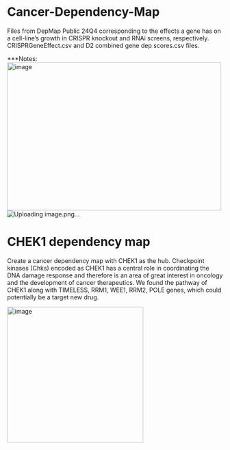# Cancer-Dependency-Map
Files from DepMap Public 24Q4 corresponding to the effects a gene has on a cell-line’s growth in CRISPR knockout and RNAi screens, respectively.
CRISPRGeneEffect.csv and D2 combined gene dep scores.csv files.

***Notes:
<img width="500" height="346" alt="image" src="https://github.com/user-attachments/assets/e590b1e6-adcc-47ea-a30c-15c5ad12030d" />
![Uploading image.png…]()


# CHEK1 dependency map
Create a cancer dependency map with CHEK1 as the hub. Checkpoint kinases (Chks) encoded as CHEK1 has a central role in coordinating the DNA damage response and therefore is an area of great interest in oncology and the development of cancer therapeutics. We found the pathway of CHEK1 along with TIMELESS, RRM1, WEE1, RRM2, POLE genes, which could potentially be a target new drug.

<img width="318" alt="image" src="https://github.com/user-attachments/assets/7c9a3050-3b9b-4255-869a-501a13b22870" />
